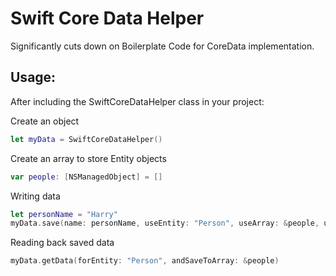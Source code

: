 # Swift Core Data Helper

Significantly cuts down on Boilerplate Code for CoreData implementation.

## Usage:

After including the SwiftCoreDataHelper class in your project:

Create an object
```swift
let myData = SwiftCoreDataHelper()
````
Create an array to store Entity objects
```swift
var people: [NSManagedObject] = []
```
Writing data
```swift
let personName = "Harry"
myData.save(name: personName, useEntity: "Person", useArray: &people, usingKeypathName: "name")
```
Reading back saved data
```swift
myData.getData(forEntity: "Person", andSaveToArray: &people)
```
